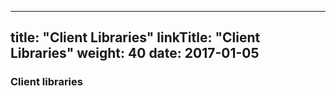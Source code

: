 
---
title: "Client Libraries"
linkTitle: "Client Libraries"
weight: 40
date: 2017-01-05
---

### Client libraries
